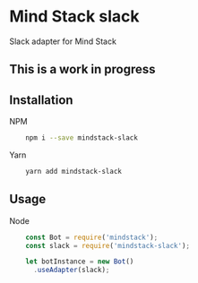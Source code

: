# Mind Stack slack
Slack adapter for Mind Stack

## This is a work in progress

## Installation

NPM
```bash
    npm i --save mindstack-slack
```

Yarn
```bash
    yarn add mindstack-slack
```

## Usage
Node
```js
    const Bot = require('mindstack');
    const slack = require('mindstack-slack');

    let botInstance = new Bot()
      .useAdapter(slack);
```
